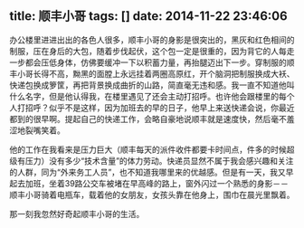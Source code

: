 title: 顺丰小哥
tags: []
date: 2014-11-22 23:46:06
---

办公楼里进进出出的各色人很多，顺丰小哥的身影是很突出的，黑灰和红色相间的制服，压在身后的大包，随着步伐起伏，这个包一定是很重的，因为背它的人每走一步都会压低身体，仿佛要缓冲一下以积蓄力量，再抬腿迈出下一步。穿制服的顺丰小哥长得不高，黝黑的面膛上永远挂着两圈高原红，开个脑洞把制服换成大袄、快递包换成箩筐，再把背景换成曲折的山路，简直毫无违和感。我一直不知道他叫什么名字，但是他认得我，在楼里遇见了还会主动打招呼。也许他会跟楼里的每个人打招呼？似乎不是这样，因为加班去的早的日子，他早上来送快递会说，你最近都到的很早啊。提起自己的快递工作，会略自豪地说顺丰就是速度快，然后毫不羞涩地裂嘴笑着。

他的工作在我看来是压力巨大（顺丰每天的派件收件都要卡时间点，件多的时候超级有压力）没有多少“技术含量”的体力劳动。快递员显然不属于我会感兴趣和关注的人群，同为“外来务工人员”，也不知道我哪里来的优越感。但是有一天，我又早起去加班，坐着39路公交车被堵在早高峰的路上，窗外闪过一个熟悉的身影－－顺丰小哥骑着电瓶车，载着他的女朋友，女孩头靠在他身上，围巾在晨光里飘着。

那一刻我忽然好奇起顺丰小哥的生活。